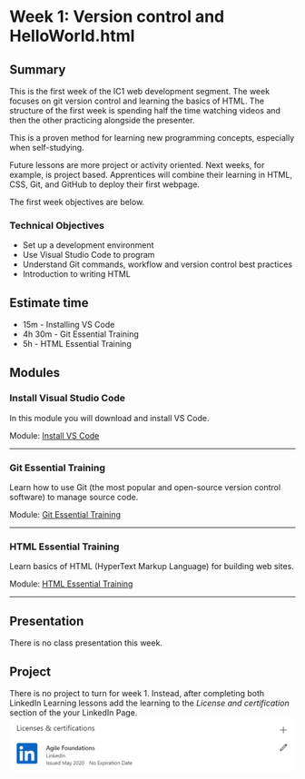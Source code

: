 # Week 1: Version control and HelloWorld.html

## Summary
This is the first week of the IC1 web development segment.  The week focuses on git version control and learning the basics of HTML. The structure of the first week is spending half the time watching videos and then the other practicing alongside the presenter.

This is a proven method for learning new programming concepts, especially when self-studying.

Future lessons are more project or activity oriented. Next weeks, for example, is project based.  Apprentices will combine their learning in HTML, CSS, Git, and GitHub to deploy their first webpage.

The first week objectives are below.

### Technical Objectives
- Set up a development environment 
- Use Visual Studio Code to program
- Understand Git commands, workflow and version control best practices
- Introduction to writing HTML

## Estimate time
- 15m - Installing VS Code
- 4h 30m - Git Essential Training
- 5h - HTML Essential Training

## Modules

### Install Visual Studio Code
In this module you will download and install VS Code.

Module: [Install VS Code](https://github.com/Leap-Internal-Program/install-vscode/blob/master/install-vscode.md)

---
### Git Essential Training
Learn how to use Git (the most popular and open-source version control software) to manage source code.

Module: [Git Essential Training](https://github.com/Leap-Internal-Program/git-essential-training/blob/master/git-essential-training.md)

---
### HTML Essential Training
Learn basics of HTML (HyperText Markup Language) for building web sites.

Module: [HTML Essential Training](https://github.com/Leap-Internal-Program/html-essential-training/blob/master/html-essential-training.md)

---
## Presentation
There is no class presentation this week. 

## Project
There is no project to turn for week 1.  Instead, after completing both LinkedIn Learning lessons add the learning to the *License and certification* section of the your LinkedIn Page.
![License and certification](./img/license-and-certification-for-agile.png)